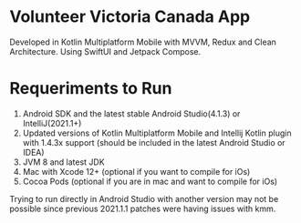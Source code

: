# Volunteer Victoria Canada App
Developed in Kotlin Multiplatform Mobile with MVVM, Redux and Clean Architecture. Using SwiftUI and Jetpack Compose.

# Requeriments to Run

1. Android SDK and the latest stable Android Studio(4.1.3) or IntelliJ(2021.1+)
2. Updated versions of Kotlin Multiplatform Mobile and Intellij Kotlin plugin with 1.4.3x support (should be included in the latest Android Studio or IDEA)
3. JVM 8 and latest JDK
4. Mac with Xcode 12+ (optional if you want to compile for iOs)
5. Cocoa Pods (optional if you are in mac and want to compile for iOs)

Trying to run directly in Android Studio with another version may not be possible since previous 2021.1.1 patches were having issues with kmm. 
